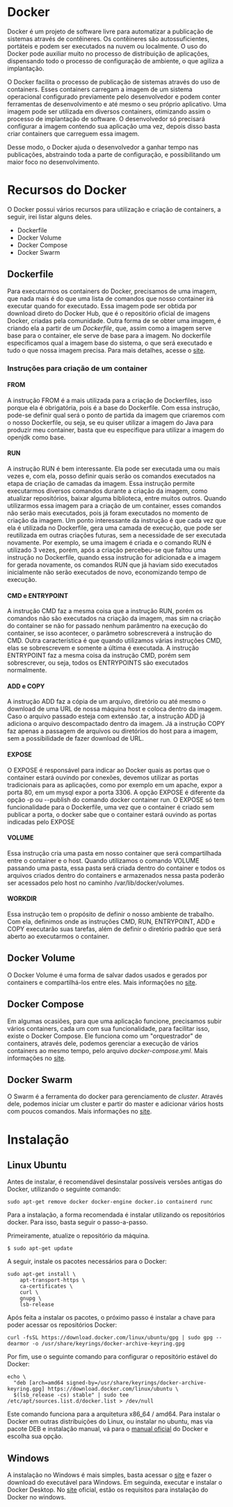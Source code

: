 # Docker

Docker é um projeto de software livre para automatizar a publicação de sistemas através de contêineres. Os contêineres são autossuficientes, portáteis e podem ser executados na nuvem ou localmente. O uso do Docker pode auxiliar muito no processo de distribuição de aplicações, dispensando todo o processo de configuração de ambiente, o que agiliza a implantação.

O Docker facilita o processo de publicação de sistemas através do uso de containers. Esses containers carregam a imagem de um sistema operacional configurado previamente pelo desenvolvedor e podem conter ferramentas de desenvolvimento e até mesmo o seu próprio aplicativo. Uma imagem pode ser utilizada em diversos containers, otimizando assim o processo de implantação de software. O desenvolvedor só precisará configurar a imagem contendo sua aplicação uma vez, depois disso basta criar containers que carreguem essa imagem.

Desse modo, o Docker ajuda o desenvolvedor a ganhar tempo nas publicações, abstraindo toda a parte de configuração, e possibilitando um maior foco no desenvolvimento.

# Recursos do Docker
O Docker possui vários recursos para utilização e criação de containers, a seguir, irei listar alguns deles.
* Dockerfile
* Docker Volume
* Docker Compose
* Docker Swarm

## Dockerfile
Para executarmos os containers do Docker, precisamos de uma imagem, que nada mais é do que uma lista de comandos que nosso container irá executar quando for executado. Essa imagem pode ser obtida por download direto do Docker Hub, que é o repositório oficial de imagens Docker, criadas pela comunidade. Outra forma de se obter uma imagem, é criando ela a partir de um *Dockerfile*, que, assim como a imagem serve base para o container, ele serve de base para a imagem. No dockerfile especificamos qual a imagem base do sistema, o que será executado e tudo o que nossa imagem precisa. Para mais detalhes, acesse o [site](https://docs.docker.com/engine/reference/builder/).
### Instruções para criação de um container 
#### FROM 
A instrução FROM é a mais utilizada para a criação de Dockerfiles, isso porque ela é obrigatória, pois é a base do Dockerfile. Com essa instrução, pode-se definir qual será o ponto de partida da imagem que criaremos com o nosso Dockerfile, ou seja, se eu quiser utilizar a imagem do Java para produzir meu container, basta que eu especifique para utilizar a imagem do openjdk como base.

#### RUN 
A instrução RUN é bem interessante. Ela pode ser executada uma ou mais vezes e, com ela, posso definir quais serão os comandos executados na etapa de criação de camadas da imagem. Essa instrução permite executarmos diversos comandos durante a criação da imagem, como atualizar repositórios, baixar alguma biblioteca, entre muitos outros. Quando utilizarmos essa imagem para a criação de um container, esses comandos não serão mais executados, pois já foram executados no momento de criação da imagem. Um ponto interessante da instrução é que cada vez que ela é utilizada no Dockerfile, gera uma camada de execução, que pode ser reutilizada em outras criações futuras, sem a necessidade de ser executada novamente. Por exemplo, se uma imagem é criada e o comando RUN é utilizado 3 vezes, porém, após a criação percebeu-se que faltou uma instrução no Dockerfile, quando essa instrução for adicionada e a imagem for gerada novamente, os comandos RUN que já haviam sido executados inicialmente não serão executados de novo, economizando tempo de execução. 

#### CMD e ENTRYPOINT 
A instrução CMD faz a mesma coisa que a instrução RUN, porém os comandos não são executados na criação da imagem, mas sim na criação do container se não for passado nenhum parâmentro na execução do container, se isso acontecer, o parâmetro sobrescreverá a instrução do CMD. Outra característica é que quando utilizamos várias instruções CMD, elas se sobrescrevem e somente a última é executada. 
A instrução ENTRYPOINT faz a mesma coisa da instrução CMD, porém sem sobrescrever, ou seja, todos os ENTRYPOINTS são executados normalmente.

#### ADD e COPY 
A instrução ADD faz a cópia de um arquivo, diretório ou até mesmo o download de uma URL de nossa máquina host e coloca dentro da imagem. Caso o arquivo passado esteja com extensão .tar, a instrução ADD já adiciona o arquivo descompactado dentro da imagem.
Já a instrução COPY faz apenas a passagem de arquivos ou diretórios do host para a imagem, sem a possibilidade de fazer download de URL.

#### EXPOSE 
O EXPOSE é responsável para indicar ao Docker quais as portas que o container estará ouvindo por conexões, devemos utilizar as portas tradicionais para as aplicações, como por exemplo em um apache, expor a porta 80, em um mysql expor a porta 3306.
A opção EXPOSE é diferente da opção -p ou --publish do comando docker container run. O EXPOSE só tem funcionalidade para o Dockerfile, uma vez que o container é criado sem publicar a porta, o docker sabe que o container estará ouvindo as portas indicadas pelo EXPOSE

#### VOLUME 
Essa instrução cria uma pasta em nosso container que será compartilhada entre o container e o host. Quando utilizamos o comando VOLUME passando uma pasta, essa pasta será criada dentro do container e todos os arquivos criados dentro do containers e armazenados nessa pasta poderão ser acessados pelo host no caminho /var/lib/docker/volumes.

#### WORKDIR
Essa instrução tem o propósito de definir o nosso ambiente de trabalho. Com ela, definimos onde as instruções CMD, RUN, ENTRYPOINT, ADD e COPY executarão suas tarefas, além de definir o diretório padrão que será aberto ao executarmos o container.

## Docker Volume
O Docker Volume é uma forma de salvar dados usados e gerados por containers e compartilhá-los entre eles. Mais informações no [site](https://docs.docker.com/storage/volumes/).
## Docker Compose
Em algumas ocasiões, para que uma aplicação funcione, precisamos subir vários containers, cada um com sua funcionalidade, para facilitar isso, existe o Docker Compose. Ele funciona como um "orquestrador" de containers, através dele, podemos gerenciar a execução de vários containers ao mesmo tempo, pelo arquivo *docker-compose.yml*. Mais informações no [site](https://docs.docker.com/compose/).
## Docker Swarm
O Swarm é a ferramenta do docker para gerenciamento de *cluster*. Através dele, podemos iniciar um cluster e partir do master e adicionar vários hosts com poucos comandos. Mais informações no [site](https://docs.docker.com/engine/swarm/).

# Instalação 
## Linux Ubuntu
Antes de instalar, é recomendável desinstalar possíveis versões antigas do Docker, utilizando o seguinte comando:
```
sudo apt-get remove docker docker-engine docker.io containerd runc
```
Para a instalação, a forma recomendada é instalar utilizando os repositórios docker. Para isso, basta seguir o passo-a-passo.

Primeiramente, atualize o repositório da máquina.
```
$ sudo apt-get update
```
A seguir, instale os pacotes necessários para o Docker:
```
sudo apt-get install \
    apt-transport-https \
    ca-certificates \
    curl \
    gnupg \
    lsb-release
```
Após feita a instalar os pacotes, o próximo passo é instalar a chave para poder acessar os repositórios Docker:
```
curl -fsSL https://download.docker.com/linux/ubuntu/gpg | sudo gpg --dearmor -o /usr/share/keyrings/docker-archive-keyring.gpg
```
Por fim, use o seguinte comando para configurar o repositório estável do Docker:
```
echo \
  "deb [arch=amd64 signed-by=/usr/share/keyrings/docker-archive-keyring.gpg] https://download.docker.com/linux/ubuntu \
  $(lsb_release -cs) stable" | sudo tee /etc/apt/sources.list.d/docker.list > /dev/null
```
Este comando funciona para a arquitetura x86_64 / amd64. 
Para instalar o Docker em outras distribuições do Linux, ou instalar no ubuntu, mas via pacote DEB e instalação manual, vá para o [manual oficial](https://docs.docker.com/engine/install/) do Docker e escolha sua opção.

## Windows 
A instalação no Windows é mais simples, basta acessar o [site](https://docs.docker.com/docker-for-windows/install/) e fazer o download do executável para Windows.
Em seguinda, executar e instalar o Docker Desktop. No [site](https://docs.docker.com/docker-for-windows/install/) oficial, estão os requisitos para instalação do Docker no windows.


